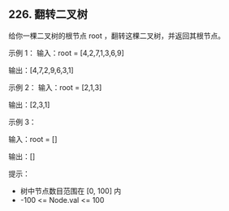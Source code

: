 ## 226. 翻转二叉树

给你一棵二叉树的根节点 root ，翻转这棵二叉树，并返回其根节点。

示例 1：
输入：root = [4,2,7,1,3,6,9]

输出：[4,7,2,9,6,3,1]


示例 2：
输入：root = [2,1,3]

输出：[2,3,1]


示例 3：

输入：root = []

输出：[]
 


提示：
- 树中节点数目范围在 [0, 100] 内
- -100 <= Node.val <= 100
